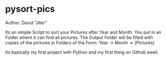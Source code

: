 # pysort-pics
Author: David "Jiter"

Its an simple Script to sort your Pictures after Year and Month.
You put in an Folder where it can find all pictures.
The Output Folder will be filled with copies of the pictures in Folders of the Form:
Year -> Month -> [Pictures]

Its basically my first project with Python and my first thing on Github swell.

